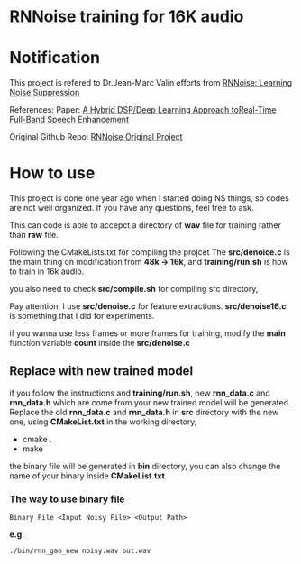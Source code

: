 
RNNoise training for 16K audio
==============================


Notification
============
This project is refered to Dr.Jean-Marc Valin efforts from [RNNoise: Learning Noise Suppression](https://people.xiph.org/~jm/demo/rnnoise/)

References:
Paper: [A Hybrid DSP/Deep Learning Approach toReal-Time Full-Band Speech Enhancement](https://jmvalin.ca/papers/rnnoise_mmsp2018.pdf)  

Original Github Repo: [RNNoise Original Project](https://github.com/xiph/rnnoise)


How to use
==========
This project is done one year ago when I started doing NS things, so codes are not well organized. If you have any questions, feel free to ask.

This can code is able to accepct a directory of __wav__ file for training rather than __raw__ file.

Following the CMakeLists.txt for compiling the projcet
The __src/denoice.c__ is the main thing on modification from __48k -> 16k__, and __training/run.sh__ is how to train in 16k audio. 

you also need to check __src/compile.sh__ for compiling src directory,

Pay attention, I use __src/denoise.c__ for feature extractions. __src/denoise16.c__ is something that I did for experiments.

if you wanna use less frames or more frames for training, modify the __main__ function variable __count__ inside the __src/denoise.c__

## Replace with new trained model
if you follow the instructions and __training/run.sh__, new __rnn_data.c__ and __rnn_data.h__ which are come from your new trained model will be generated.
Replace the old __rnn_data.c__ and  __rnn_data.h__ in __src__ directory with the new one, using __CMakeList.txt__ in the working directory,
* cmake .
* make

the binary file will be generated in __bin__ directory, you can also change the name of your binary inside __CMakeList.txt__

### The way to use binary file
`
Binary File <Input Noisy File> <Output Path>
`

__e.g:__ 

`
./bin/rnn_gao_new noisy.wav out.wav
`
